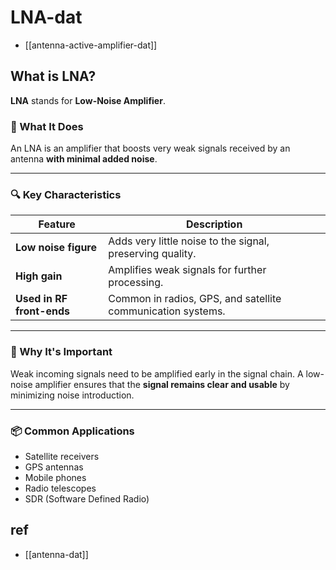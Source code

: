 
# LNA-dat

- [[antenna-active-amplifier-dat]]

## What is LNA?

**LNA** stands for **Low-Noise Amplifier**.

### 📡 What It Does
An LNA is an amplifier that boosts very weak signals received by an antenna **with minimal added noise**.

---

### 🔍 Key Characteristics

| Feature                   | Description                                                 |
| ------------------------- | ----------------------------------------------------------- |
| **Low noise figure**      | Adds very little noise to the signal, preserving quality.   |
| **High gain**             | Amplifies weak signals for further processing.              |
| **Used in RF front-ends** | Common in radios, GPS, and satellite communication systems. |

---

### 🧠 Why It's Important
Weak incoming signals need to be amplified early in the signal chain. A low-noise amplifier ensures that the **signal remains clear and usable** by minimizing noise introduction.

---

### 📦 Common Applications
- Satellite receivers  
- GPS antennas  
- Mobile phones  
- Radio telescopes  
- SDR (Software Defined Radio)

## ref 

- [[antenna-dat]]